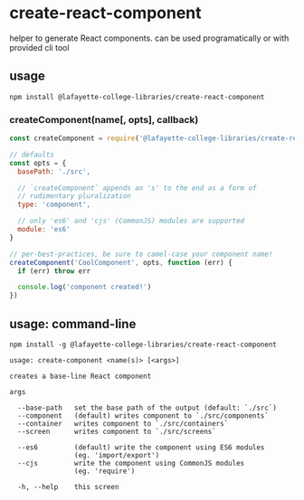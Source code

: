 create-react-component
======================

helper to generate React components. can be used programatically
or with provided cli tool

usage
-----

```
npm install @lafayette-college-libraries/create-react-component
```

### createComponent(name[, opts], callback)

```javascript
const createComponent = require('@lafayette-college-libraries/create-react-component')

// defaults
const opts = {
  basePath: './src',

  // `createComponent` appends an 's' to the end as a form of
  // rudimentary pluralization
  type: 'component',

  // only 'es6' and 'cjs' (CommonJS) modules are supported
  module: 'es6'
}

// per-best-practices, be sure to camel-case your component name!
createComponent('CoolComponent', opts, function (err) {
  if (err) throw err

  console.log('component created!')
})
```

usage: command-line
-------------------

```
npm install -g @lafayette-college-libraries/create-react-component
```

```
usage: create-component <name(s)> [<args>]

creates a base-line React component

args

  --base-path   set the base path of the output (default: `./src`)
  --component   (default) writes component to `./src/components`
  --container   writes component to `./src/containers`
  --screen      writes component to `./src/screens`

  --es6         (default) write the component using ES6 modules
                (eg. 'import/export')
  --cjs         write the component using CommonJS modules
                (eg. 'require')

  -h, --help    this screen
```
